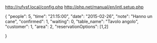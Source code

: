 http://rufysf.local/config.php
http://php.net/manual/en/intl.setup.php

{
    "people": 5,
    "time": "21:15:00",
    "date": "2015-02-26",
    "note": "Hanno un cane",
    "confirmed": 1,
    "waiting": 0,
    "table_name": "Tavolo angolo",
    "customer": 1,
    "area": 2,
    "reservationOptions": [1,2]

}
